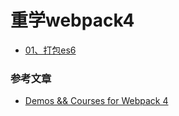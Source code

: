 # 重学webpack4

- [01、打包es6](./01、打包es6/01、打包es6.md)


### 参考文章
- [Demos && Courses for Webpack 4](https://github.com/dongyuanxin/webpack-demos)

